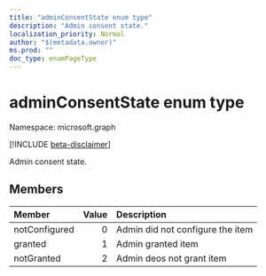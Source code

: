 ```yaml
---
title: "adminConsentState enum type"
description: "Admin consent state."
localization_priority: Normal
author: "$(metadata.owner)"
ms.prod: ""
doc_type: enumPageType
---
```


# adminConsentState enum type

Namespace: microsoft.graph

[!INCLUDE [beta-disclaimer](../../includes/beta-disclaimer.md)]

Admin consent state.

## Members

| Member        | Value | Description                      |
| :------------ | ----: | :------------------------------- |
| notConfigured | 0     | Admin did not configure the item |
| granted       | 1     | Admin granted item               |
| notGranted    | 2     | Admin deos not grant item        |
